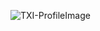 ![TXI-ProfileImage](https://user-images.githubusercontent.com/6024941/197265374-2a75e835-b312-4405-a3d9-1cd94179700a.jpg)
